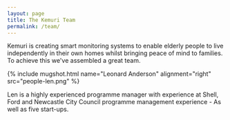 ```yaml
---
layout: page
title: The Kemuri Team
permalink: /team/
---
```


Kemuri is creating smart monitoring systems to enable elderly people to live independently in their own homes whilst bringing peace of mind to families.  To achieve this we've assembled a great team.


{% include mugshot.html  name="Leonard Anderson" alignment="right" src="people-len.png" %}

Len is a highly experienced programme manager with experience at Shell, Ford and Newcastle City Council programme management experience - As well as five start-ups.


